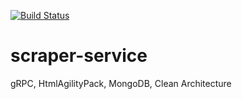 [![Build Status](https://dev.azure.com/mmmolin78/mmmolin/_apis/build/status/mmmolin.scraper-service?branchName=master)](https://dev.azure.com/mmmolin78/mmmolin/_build/latest?definitionId=9&branchName=master)
# scraper-service
gRPC, HtmlAgilityPack, MongoDB, Clean Architecture
